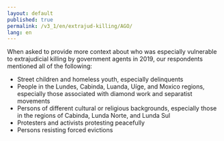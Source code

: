```yaml
---
layout: default
published: true
permalink: /v3_1/en/extrajud-killing/AGO/
lang: en
---
```

When asked to provide more context about who was especially vulnerable to extrajudicial killing by government agents in 2019, our respondents mentioned all of the following:

-	Street children and homeless youth, especially delinquents
-	People in the Lundes, Cabinda, Luanda, Uíge, and Moxico regions, especially those associated with diamond work and separatist movements
-	Persons of different cultural or religious backgrounds, especially those in the regions of Cabinda, Lunda Norte, and Lunda Sul
-	Protesters and activists protesting peacefully
-	Persons resisting forced evictions
